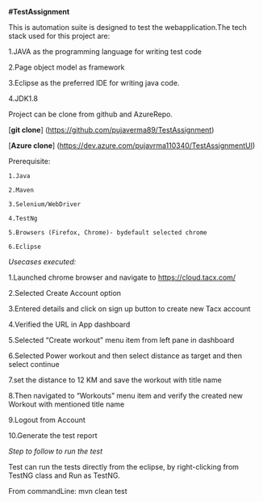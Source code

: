 **#TestAssignment**

This is automation suite is designed to test the webapplication.The tech stack used for this project are:

1.JAVA as the programming language for writing test code

2.Page object model as framework

3.Eclipse as the preferred IDE for writing java code.

4.JDK1.8

Project can be clone from github and AzureRepo. 

[**git clone**] (https://github.com/pujaverma89/TestAssignment) 

[**Azure clone**]  (https://dev.azure.com/pujavrma110340/TestAssignmentUI)


Prerequisite:

	1.Java

	2.Maven

	3.Selenium/WebDriver

	4.TestNg

	5.Browsers (Firefox, Chrome)- bydefault selected chrome

	6.Eclipse 
	
*Usecases executed:* 

1.Launched chrome browser and navigate to https://cloud.tacx.com/

2.Selected Create Account option

3.Entered details and click on sign up button to create new Tacx account 

4.Verified the URL in App dashboard 

5.Selected “Create workout” menu item from left pane in dashboard

6.Selected Power workout and then select distance as target and then select continue

7.set the distance to 12 KM and save the workout with title name 

8.Then navigated to “Workouts” menu item and verify the created new Workout with mentioned title name

9.Logout from Account

10.Generate the test report
	

*Step to follow to run the test*

Test can run the tests directly from the eclipse, by right-clicking from TestNG class and Run as TestNG.

From commandLine: mvn clean test 








